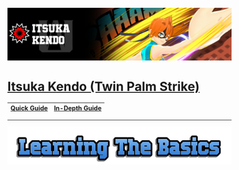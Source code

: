 <p align="center">
    <img src="https://raw.githubusercontent.com/HydrosPlays/ultrarumbleguide/refs/heads/main/images/4601.png" /><br/>
</p>

# [Itsuka Kendo (Twin Palm Strike)](https://ultrarumble.com/character/46#Variant-1)

| [Quick Guide](#quickguide) | [In-Depth Guide](#indepthguide) | 
|----------------------------|---------------------------------|

<hr>
<p align="center">
    <img src="https://raw.githubusercontent.com/HydrosPlays/ultrarumbleguide/refs/heads/main/images/title1.png" /></br>
</p>